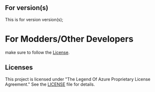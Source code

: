 ## For version(s)
This is for version version(s);

# For Modders/Other Developers
make sure to follow the [License](LICENSE).

## Licenses
This project is licensed under "The Legend Of Azure Proprietary License Agreement." See the [LICENSE](LICENSE) file for details.
